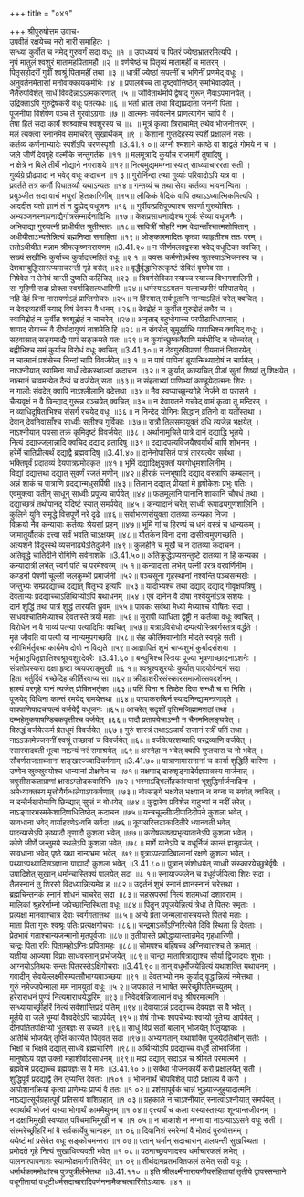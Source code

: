 +++
title = "०४१"

+++
श्रीपुरुषोत्तम उवाच-  
उपवीतं रक्षयेच्च नरो नारी समाहितः ।  
सन्ध्यां कुर्वीत च नमेद् गुरुवर्गं सदा वधूः ॥१ ॥
उपाध्यायं च पितरं ज्येष्ठभ्रातरमित्यपि ।  
नृपं मातुलं श्वशुरं मातामहपितामहौ ॥२ ॥
वर्णश्रेष्ठं च पितृव्यं मातामहीं च मातरम् ।  
पितृसहोदरीं गुर्वीं श्वश्रूं पितामहीं तथा ॥३ ॥
धात्रीं ज्येष्ठां सपत्नीं च भगिनीं प्रणमेद् वधूः ।  
अनुवर्तनमेतासां मनोवाक्कायकर्मभिः ॥४ ॥
प्रपालयेच्च ता दृष्ट्वोत्तिष्ठेत् समभिवादयेत् ।  
नैतैरुपविशेत् सार्धं विवदेन्नाऽऽत्मकारणात् ॥५ ॥
जीवितार्थमपि द्वेषाद् गुरून् नैवाऽपमानयेत् ।  
उद्रिक्ताऽपि गुरुद्वेषकरी वधूः पतत्यधः ॥६ ॥
भर्ता भ्राता तथा विद्याप्रदाता जननी पिता ।  
पूजनीया विशेषेण पञ्च ते गुरवोऽग्रगाः ॥७ ॥
आत्मनः सर्वयत्नेन प्राणत्यागेन चापि वै ।  
तेषां हितं सदा कार्यं श्वश्र्वाश्च श्वशुरस्य च ॥८ ॥
मूत्रं कृत्वा त्रिराचामेत् तथैव भोजनोत्तरम् ।  
मलं त्यक्त्वा स्नानमेव समाचरेत् सुखार्थकम् ॥९ ॥
केशानां गुप्तदेहस्य स्पर्शे प्रक्षालनं नसः ।  
कर्तव्यं कर्णनाभ्यादेः स्पर्शेऽपि चरणस्पृशौ ॥3.41.१ ०॥
अग्नौ श्मशाने काष्ठे वा शाद्वले गोमये न च ।  
जले जीर्णे देवगृहे वल्मीके जन्तुगर्तके ॥११ ॥
मलमूत्रादि कुर्यान्न राजमार्गे तुषादिषु ।  
न क्षेत्रे न बिले तीर्थे नोद्याने नगराशये ॥१२॥
नित्यमुद्यममग्ना स्यात् साध्व्याचाररता सती ।  
गुर्व्यग्रे प्रौढपादा न भवेद् वधूः कदाचन ॥१ ३॥
गुरोर्निन्दा तथा गुर्व्याः परिवादोऽपि यत्र वा ।  
प्रवर्तते तत्र कर्णौ पिधातव्यौ यथाऽन्यतः ॥१४॥
गन्तव्यं च तथा सेवा कर्तव्या भावनान्विता ।  
प्रयुञ्जीत सदा वाचं मधुरां हितकारिणीम् ॥१५॥
लौकिकं वैदिकं वापि तथाऽऽध्यात्मिकमित्यपि ।  
आददीत यतो ज्ञानं तं न द्रुह्येद् वधूजनः ॥१६ ॥
गुर्वीवत्प्रतिपूज्याश्च सवर्णा गुरुयोषितः ।  
अभ्यञ्जनस्नापनाद्यैर्गात्रसम्मार्दनादिभिः ॥१७॥
केशप्रसाधनाद्यैश्च गुर्व्यः सेव्या वधूजनैः ।  
अभिवाद्या गुरुपत्नी प्राधीयीत श्रुतीस्ततः ॥१८॥
सावित्रीं श्रीहरिं नाम वेदान्ताँश्चात्मशोषितान् ।  
अधीयीताऽभ्यसेन्नित्यं ब्रह्मनिष्ठा समाहिता ॥१९॥
ओङ्कारमादितः कृत्वा व्याहृतीश्च ततः परम् ।  
ततोऽधीयीत मन्नाम श्रीमत्कृष्णनरायणम् ॥3.41.२०॥
न जीर्णमलवद्वस्त्रा भवेद् वधूटिका क्वचित् ।  
सख्यं सखीभिः कुर्याच्च कुर्यादात्महितं वधूः ॥२ १ ॥
वयसः कर्मणोऽर्थस्य श्रुतस्याऽभिजनस्य च ।  
देशवाग्बुद्धिसारूप्यमाचरन्ती गृहे वसेत् ॥२२॥
वृद्धैर्वृद्धाभिरुत्कृष्टं सेवितं वृषमेव सा ।  
निषेवेत न तेनेयं यान्ती दुष्यति कर्हिचित् ॥२३ ॥
त्रिवर्गसेविका स्याच्च स्याच्च विभागशालिनी ।  
सा गृहिणी सदा प्रोक्ता स्वर्गादिसत्यधारिणी ॥२४॥
धर्मस्याऽऽयतनं यत्नाच्छरीरं परिपालयेत् ।  
नहि देहं विना नारायणोऽहं प्राप्तिगोचरः ॥२५॥
न हिंस्यात् सर्वभूतानि नान्याऽहितं चरेत् क्वचित् ।  
न देवद्रव्यहर्त्री स्याद् विषं देवस्य वै धनम् ॥२६॥
देवद्रोहं न कुर्वीत गुरुद्रोहं तथैव च ।  
स्वामिद्रोहं न कुर्वीत श्वश्रूद्रोहं न चाचरेत् ॥२७॥
अनृताद् बहुभोगाच्च परपीडाविधापनात् ।  
शापाद् रोगाच्च वै दीर्घादायुष्यं नाशमेति हि ॥२८॥
न संवसेत् सुमूर्खाभिः पापाभिश्च क्वचिद् वधूः ।  
सहवासात् सङ्गमाद्यैः पापं सङ्क्रमते यतः ॥२९॥
न कुर्याच्छुष्कवैराणि मर्मभीन्दि न चोच्चरेत् ।  
बह्वीभिश्च समं कुर्यान्न विरोधं वधूः क्वचित् ॥3.41.३०॥
न देवगुरुविप्राणां दीयमानं निवारयेत् ।  
न चात्मानं प्रशंसेच्च निन्दां चापि विवर्जयेत् ॥३ १ ॥
न पापं पापिनां ब्रूयान्मिथ्यादोषं न चार्पयेत् ।  
नाऽश्नीयात् स्वामिना सार्धं त्वेकस्थाल्यां कदाचन ॥३२॥
न कुर्यात् कस्यचित् पीडां सुतां शिष्यां तु शिक्षयेत् ।  
नात्मानं चावमन्येत दैन्यं च वर्जयेत् सदा ॥३३॥
न संहताभ्यां पाणिभ्यां कण्डूयेदात्मनः शिरः ।  
न गालीः संवदेत् क्वापि नाऽश्लीलानि वदेत्तथा ॥३४॥
नैव स्वप्याच्छून्यगेहे निर्जने वा परासने ।  
चैत्यवृक्षं न वै छिन्द्याद् गुरून्न वञ्चयेत् क्वचित् ॥३५॥
न देवायतने गच्छेद् वामं कृत्वा तु मन्दिरम् ।  
न व्याधिदूषिताभिश्च संसर्गं रचयेद् वधूः ॥३६॥
न निन्देद् योगिनः सिद्धान् व्रतिनो वा यतींस्तथा ।  
देवान् देवनिवासाँश्च साध्वीः सतीश्च गुर्विकाः ॥३७॥
रात्रौ तिलसमायुक्तं दधि त्यजेन्न भक्षयेत् ।  
नाऽश्नीयात् पयसा तक्रं कृमिदुष्टं विवर्जयेत् ॥३८॥
अर्थानामुचिते पात्रे दानं दद्याद्धि भूतये ।  
नित्यं दद्याज्जलान्नादि क्वचिद् दद्याद् व्रतादिषु ॥३९॥
दद्यादपत्यविजयैश्वर्यार्थं चापि शोभनम् ।  
हरेर्मे चातिप्रीत्यर्थं दद्याद्वै ब्रह्मवादिषु ॥3.41.४०॥
दानेनोपासितं पात्रं तारयत्येव सर्वथा ।  
भक्तिपूर्वं प्रदातव्यं देयपात्रप्रमोदकृत् ॥४१॥
भूमिं दद्यादिक्षुयुक्तां यवगोधूमशालिनीम् ।  
विद्यां दद्यात्तथा दद्यात् सुवर्णं रजतं मणीन् ॥४२॥
हीरकं रत्नभूषादि दद्याद् वस्त्राणि कम्बलान् ।  
अन्नं शाकं च पात्राणि प्रदद्यान्मधुसर्पिषी ॥४३॥
तिलान् दद्यात् प्रीयतां मे हृषीकेशः प्रभुः पतिः ।  
एवमुक्त्वा यतीन् साधून् साध्वीः प्रपूज्य चार्पयेत् ॥४४॥
फलमूलानि पानानि शाकानि चौषधं तथा ।  
दद्याच्छत्रं तथोपानद् यदिष्टं स्यात् समर्पयेत् ॥४५॥
कन्यादानं चरेत् साध्वी रूपाढ्यगुणशालिनि ।  
कुलिने युनि समृद्धे वित्तपूर्णे नरे दृढे ॥४६॥
सर्वाभरणसंयुक्ता दातव्या कन्यका निजा ।  
विक्रयो नैव कन्यायाः कर्तव्यः श्रेयसां प्रहन् ॥४७॥
भूमिं गां च हिरण्यं च धनं वस्त्रं च धान्यकम् ।  
जामातुर्यौतकं दत्त्वा सर्वं भवति चाऽक्षयम् ॥४८॥
यौतकेन विना दत्ता दासीत्वमुपगच्छति ।  
अत्यशने विदूरस्थे व्यसनाढ्येऽतिदुर्जने ॥४९॥
कुलहीने च मूर्खे च न दातव्या कदाचन ।  
अतिवृद्धे चातिदीने रोगिणि सर्वनाशके ॥3.41.५०॥
अतिक्रुद्धेऽप्यसन्तुष्टे दातव्या न हि कन्यका ।  
कन्यादात्री लभेत् स्वर्गं पतिं च परमेश्वरम् ॥५ १॥
कन्यादाता लभेत् पत्नीं परत्र वरवर्णिनीम् ।  
कण्डनी पेषणी चूल्ली जलकुम्भी प्रमार्जनी ॥५२॥
पञ्चसूना गृहस्थानां नश्यन्ति पञ्चसन्मखैः ।  
जन्तुभ्यः सम्प्रदद्याच्च दद्यात् पितृभ्य इत्यपि ॥५३॥
यादोभ्यश्च तथा दद्याद् दद्याद् गोवृक्षपत्रिषु ।  
देवताभ्यः प्रदद्याच्चाऽतिथिभ्योऽपि यथाधनम् ॥५४॥
एवं दानेन वै दोषा नश्येयुर्नाऽत्र संशयः ।  
दानं शुद्धिं तथा पात्रं शुद्धं तारयति ध्रुवम् ॥५५॥
पावकः सर्वथा मेध्यो मेध्याश्च योषितः सदा ।  
साधवश्चातिमेध्याश्च देवतास्ते त्रयो मताः ॥५६॥
सुरापी व्याधिता द्वेष्ट्री न कर्तव्या वधूः क्वचित् ।  
विरोधेन न वै भाव्यं पत्न्या पत्यादिभिः क्वचित् ॥५७॥
यत्राऽविरोधो दम्पत्योस्त्रिवर्गस्तत्र वर्द्धते ।  
मृते जीवति वा पत्यौ या नान्यमुपगच्छति ॥५८॥
सेह कीर्तिमवाप्नोति मोदते स्वगृहे सती ।  
स्त्रीभिर्भर्तृवचः कार्यमेष दोषो न विद्यते ॥५९॥
आज्ञापितं शुभं चाप्यशुभं कुर्यादसंशया ।  
भर्तृभ्रातृपितृज्ञातिश्वश्रूश्वशुरदेवरैः ॥3.41.६०॥
बन्धुभिश्च स्त्रियः पूज्या भूषणाच्छादनाऽशनैः ।  
संयतोपस्करा दक्षा हृष्टा व्ययपराङ्मुखी ॥६ १॥
श्वश्रूश्वशुरयोः कुर्यात् पादयोर्वन्दनं सदा ।  
हिता भर्तुर्दिवं गच्छेदिह कीर्तिरवाप्य सा ॥६२॥
क्रीडाशरीरसंस्कारसमाजोत्सवदर्शनम् ।  
हास्यं परगृहे यानं त्यजेत् प्रोषितभर्तृका ॥६३॥
पतिं विना न तिष्ठेत दिवा सन्धौ च वा निशि ।  
पूजयेद् विधिना कान्तं रमयेद् रामयेत्तथा ॥६४॥
परपाकरुचिर्न स्यादनिन्द्यामन्त्रणादृते ।  
वाक्पाणिपादचापल्यं वर्जयेद्वै वधूजनः ॥६५॥
आचरेत् सदृशीं वृत्तिमजिह्मामशठां तथा ।  
दम्भहेतुकपाषण्डिबकवृत्तीश्च वर्जयेत् ॥६६॥
पादौ प्रतापयेन्नाऽग्नौ न चैनमभिलङ्घयेत् ।  
विरुद्धं वर्जयेत्कर्म प्रेतधूमं विवर्जयेत् ॥६७॥
गुरुं शास्त्रं तथाऽऽचार्यं राजानं स्त्रीं पतिं तथा ।  
नाऽऽक्रामेज्जननीं श्वश्रूं तच्छायां च विवर्जयेत् ॥६८॥
वर्जयेत्परशय्यादि परद्रव्याणि वर्जयेत् ।  
रसास्वादवती भूत्वा नाऽन्यं नरं समाश्रयेत् ॥६९॥
अस्नेहा न भवेत् क्वापि गुप्तचारा च नो भवेत् ।  
सौवर्णराजताब्जानां शङ्खरज्ज्वादिचर्मणाम् ॥3.41.७०॥
पात्राणामासनानां च कार्या शुद्धिर्हि वारिणा ।  
उष्णेन स्रुक्स्रुवयोश्च धान्यानां प्रोक्षणेन च ॥७१॥
तक्षणाद् दारुशृङ्गादेर्यज्ञपात्रस्य मार्जनात् ।  
त्रपुसीसकताम्राणां क्षाराऽम्लोदकवारिभिः ॥७२॥
भस्माऽद्भिर्लोहकांस्यानां भूशुद्धिर्मार्जनादिना ।  
अमेध्याक्तस्य मृत्तोयैर्गन्धलेपाऽपकर्षणात् ॥७३॥
नोत्सङ्गे भक्षयेत् भक्ष्यान् न नग्ना च स्वपेत् क्वचित् ।  
न दन्तैर्नखरोमाणि छिन्द्यात् सुप्तं न बोधयेत् ॥७४॥
कुद्वारेण प्रविशेन्न बाहुभ्यां न नदीं तरेत् ।  
नाऽङ्गारभस्मकेशादिष्वधितिष्ठेत् कदाचन ॥७५॥
यन्त्रचूल्लीप्रदीपादिदीपने कुशला भवेत् ।  
सावधाना भवेद् वार्याहरणेऽध्वनि सर्वदा ॥७६॥
कूपसरित्तटाकादितीरे ध्यानवती भवेत् ।  
पादन्यासेऽपि कृष्यादौ तृणादौ कुशला भवेत् ॥७७॥
करीषकाष्ठप्रभृत्यादानेऽपि कुशला भवेत् ।  
कोणे जीर्णे जन्तुमये स्थलेऽपि कुशला भवेत् ॥७८॥
मार्गे यानेऽपि च वधूर्निजं कान्तं ह्यनुव्रजेत् ।  
सावधाना भवेत् पृष्ठे यथा नान्यभ्रमा भवेत् ॥७९॥
पुत्राऽपत्यादिबालानां रक्षणे कुशला भवेत् ।  
पथ्याऽपथ्यादिसञ्ज्ञाना ग्राह्यादौ कुशला भवेत् ॥3.41.८०॥
पुत्रान् संशोधयेत् साध्वी संस्कारयेच्छुभैर्वृषैः ।  
उपादिशेत् सुखान् धर्मान्चास्तिक्यं पालयेत् सदा ॥८ १॥
स्नायाज्जलेन च वधूर्वर्जयित्वा शिरः सदा ।  
तैलस्नानं तु शिरसो विदध्यान्नित्यमेव ह ॥८२॥
उद्वर्तनं शुभं स्नानं ज्ञानस्नानं चरेत्तथा ।  
ब्रह्मचिन्तनकं स्नानं शोधनं चाचरेत् सदा ॥८३॥
सहस्रपरमां नित्यं शतमध्यां दशावराम् ।  
मालिकां श्रुहरेर्नाम्नो जपेच्छान्तिस्थिता वधूः ॥८४॥
पितॄन् प्रपूजयेन्नित्यं त्रेधा ते पितरः स्मृताः ।  
प्रत्यक्षा मानवाश्चात्र देवाः स्वर्गगतात्तथा ॥८५॥
अन्ये प्रेता जन्मलाभास्त्रयस्ते पितरो मताः ।  
माता पिता गुरुः श्वश्रूः पतिः प्रत्यक्षगोचराः ॥८६॥
चन्द्रमाऽर्कोऽग्निरित्येते दिवि स्थिता हि देवताः ।  
प्रेतभावं गताश्चान्यजन्मानो मृतपूर्वजाः ॥८७॥
तृतीयास्ते प्रबोद्धव्यास्तान्नमेद् गृहधारिणी ।  
चन्द्रः पिता रविः पितामहोऽग्निः प्रपितामहः ॥८८॥
सोमपश्च बर्हिषच्च अग्निष्वात्तश्च ते क्रमात् ।  
यज्ञीया आज्यपा विप्राः साधवस्तान् प्रभोजयेत् ॥८९॥
चान्द्रा मातापित्राद्याश्च सौर्या द्विजादयः शुभाः ।  
आग्नयोऽतिथयः सन्तः पितरस्तेऽक्षिगोचराः ॥3.41.९०॥
तान् वधूर्भोजयेन्नित्यं यथाशक्ति यथाधनम् ।  
गवादीन् सेवयेल्लक्ष्मीसम्पत्सौभाग्यवाञ्च्छया ॥९१ ॥
देवताभ्यो नमः कुर्याद् वृद्धान्नित्यं नमेत्तथा ।  
गुरुं नमेज्जपेन्मालां मम नामयुतां वधूः ॥५ २॥
जपकाले न भाषेत स्मरेच्छ्रीपतिमच्युतम् ।  
हरेराराधनं पुण्यं नित्यमाराधयेद्धरिम् ॥९३॥
निवेदयेन्निजात्मानं वधूः श्रीपरमात्मनि ।  
सन्ध्यायाच्छ्रीहरिं नित्यं सर्वशान्तिप्रदं पतिम् ॥९४॥
देवायाऽन्नं प्रदद्याच्च देवयज्ञः स वै भवेत् ।  
मूर्तये वा जले भूम्यां वैश्वदेवेऽपि चाऽर्पयेत् ॥९५॥
शेषं गोभ्यः श्वपचेभ्यः श्वभ्यो भूतेभ्य आर्पयेत् ।  
दीनपतितपक्षिभ्यो भूतयज्ञः स उच्यते ॥९६॥
साधुं विप्रं सतीं बालान् भोजयेत् पितृयज्ञकः ।  
अतिथिं भोजयेत् तृप्तिं कारयेत् पितृवत् सदा ॥९७॥
अभ्यागतान् यथाशक्ति पूजयेदतिथीन् सतीः ।  
भिक्षां च भिक्षवे दद्यात् साधवे ब्रह्मचारिणे ॥९८॥
अर्थिभ्योऽपि प्रदद्याच्च वधूर्वै लोभवर्जिता ।  
मानुषोऽयं यज्ञ उक्तो महाशीर्वादसाधनम् ॥९९॥
मह्यं दद्यात् सदाऽन्नं च श्रीमते परमात्मने ।  
ब्रह्मवेत्त्रे प्रदद्याच्च ब्रह्मयज्ञः स वै मतः ॥3.41.१० ०॥
सर्वथा भोजनकार्ये करौ प्रक्षालयेत् सती ।  
शुद्धिपूर्वं प्रदद्याद्वै तेन तृप्यन्ति देवताः ॥१०१ ॥
भोजनार्थं चोपविशेत् पादौ प्रक्षाल्य वै करौ ।  
आपोशानक्रियां कृत्वा प्राणेभ्यः प्रार्प्य वै ततः ॥१ ०२॥
प्रशंसापूर्वकं चान्नं भुञ्ज्याज्जुहुयादात्मनि ।  
नाऽद्यात्सूर्यग्रहात्पूर्वं प्रतिसायं शशिग्रहात् ॥१ ०३॥
ग्रहकाले न चाऽश्नीयात् स्नात्वाऽश्नीयात् समर्पयेत् ।  
स्वार्थार्थं भोजनं यस्या भोगार्थं काममैथुनम् ॥१ ०४॥
वृत्त्यर्थं च कला यस्यास्तस्याः शून्यान्तजीवनम् ।  
न दक्षाभिमुखी स्वप्यात् पश्चिमाभिमुखी न च ॥१ ०५॥
न चाकाशे न नग्ना वा नाऽन्याऽऽसने वधूः सती ।  
संस्मरेच्छ्रीहरिं मां वै सर्वकार्येषु चान्वहम् ॥१ ०६॥
दिवानिशं स्मरेन्मां वै मोक्षदं पुरुषोत्तमम् ।  
यथेष्टं मां प्रसेवेत वधूः सङ्कोचमन्तरा ॥१ ०७॥
एतान् धर्मान् सदाचारान् पालयन्ती सुखस्थिता ।  
प्रमोदते गृहे नित्यं सुखाधिक्यवती भवेत् ॥१ ०८॥
पठनाच्छ्रवणादस्य धर्माचारफलं लभेत् ।  
पालनात्पापनाशः स्यान्मोक्षमार्गगतिर्भवेत् ॥१ ०९॥
तीर्थदानव्रतभक्तिफलं लभेत् सती वधूः ।  
धर्मार्थकाममोक्षांश्च पुत्रपुत्रीर्लभेत्तथा ॥3.41.११० ॥
इति श्रीलक्ष्मीनारायणीयसंहितायां तृतीये द्वापरसन्ताने वधूगीतायां वधूटीधर्मसदाचारादिवर्णननामैकचत्वारिंशोऽध्यायः ॥४१ ॥
    
